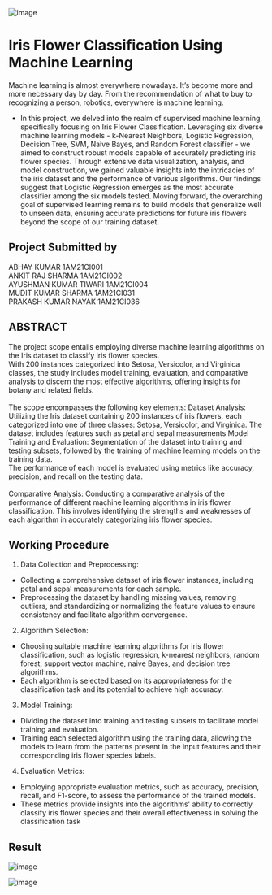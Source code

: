 ![image](https://github.com/abhayku2002/Iris-flower-classification-using-machine-learning/assets/34162485/8aa02cf7-5ad7-4c5a-bc1b-9d52b5cc9989)
# Iris Flower Classification Using Machine Learning <br/>
Machine learning is almost everywhere nowadays. It’s become more and more necessary day by day. From the recommendation of what to buy to recognizing a person, robotics, everywhere is machine learning. 
* In this project, we delved into the realm of supervised machine learning, specifically focusing on Iris Flower Classification. Leveraging six diverse machine learning models - k-Nearest Neighbors, Logistic Regression, Decision Tree, SVM, Naive Bayes, and Random Forest classifier - we aimed to construct robust models capable of accurately predicting iris flower species. Through extensive data visualization, analysis, and model construction, we gained valuable insights into the intricacies of the iris dataset and the performance of various algorithms. Our findings suggest that Logistic Regression emerges as the most accurate classifier among the six models tested. Moving forward, the overarching goal of supervised learning remains to build models that generalize well to unseen data, ensuring accurate predictions for future iris flowers beyond the scope of our training dataset. <br/>
## Project Submitted by  <br/>
ABHAY KUMAR 1AM21CI001 <br/>
ANKIT RAJ SHARMA	1AM21CI002  <br/>
AYUSHMAN KUMAR TIWARI	1AM21CI004  <br/>
MUDIT KUMAR SHARMA 1AM21CI031 <br/>
PRAKASH KUMAR NAYAK	1AM21CI036  <br/>
 



## ABSTRACT <br>
The project scope entails employing diverse machine learning algorithms on the Iris dataset to classify iris flower species. <br/>
With 200 instances categorized into Setosa, Versicolor, and Virginica classes, the study includes model training, evaluation, and comparative analysis to discern the most effective algorithms, offering insights for botany and related fields. <br/> <br/>
The scope encompasses the following key elements: 
Dataset Analysis: Utilizing the Iris dataset containing 200 instances of iris flowers, each categorized into one of three classes: Setosa, Versicolor, and Virginica. The dataset includes features such as petal and sepal measurements
Model Training and Evaluation: Segmentation of the dataset into training and testing subsets, followed by the training of machine learning models on the training data. <br/>
The performance of each model is evaluated using metrics like accuracy, precision, and recall on the testing data.<br/> <br/>
Comparative Analysis: Conducting a comparative analysis of the performance of different machine learning algorithms in iris flower classification. 
This involves identifying the strengths and weaknesses of each algorithm in accurately categorizing iris flower species.<br/>

## Working Procedure <br/>

1.	Data Collection and Preprocessing: <br/>
* Collecting a comprehensive dataset of iris flower instances, including petal and sepal measurements for each sample. 
*	Preprocessing the dataset by handling missing values, removing outliers, and standardizing or normalizing the feature values to ensure consistency and facilitate algorithm convergence.
2.	Algorithm Selection: <br/>
*	Choosing suitable machine learning algorithms for iris flower classification, such as logistic regression, k-nearest neighbors, random forest, support vector machine, naive Bayes, and decision tree algorithms. 
*	Each algorithm is selected based on its appropriateness for the classification task and its potential to achieve high accuracy.
3.	Model Training: <br/>
*	Dividing the dataset into training and testing subsets to facilitate model training and evaluation. 
*	Training each selected algorithm using the training data, allowing the models to learn from the patterns present in the input features and their corresponding iris flower species labels.
4.	Evaluation Metrics: <br/>
*	Employing appropriate evaluation metrics, such as accuracy, precision, recall, and F1-score, to assess the performance of the trained models. 
*	These metrics provide insights into the algorithms' ability to correctly classify iris flower species and their overall effectiveness in solving the classification task


## Result <br/>
![image](https://github.com/abhayku2002/Iris-flower-classification-using-machine-learning/assets/34162485/766fd743-f54c-4bff-a07f-b5ed62569a39)

![image](https://github.com/abhayku2002/Iris-flower-classification-using-machine-learning/assets/34162485/45f24a90-408d-49f4-bb6f-b4171d875609)

